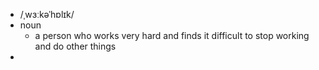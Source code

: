 - /ˌwɜːkəˈhɒlɪk/
- noun
	- a person who works very hard and finds it difficult to stop working and do other things
-